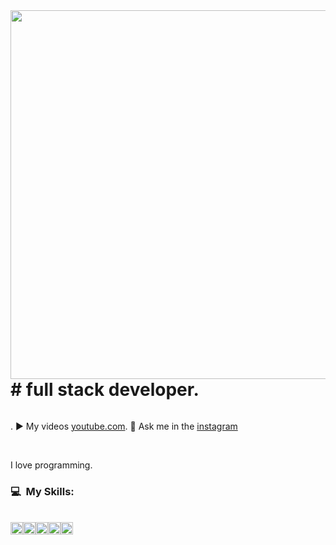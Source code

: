 <img align="right" height="590em" src="https://raw.githubusercontent.com/gist/bernardojru/dec3c3d83ec2b94188bc581d9858db39/raw/7e88b5ec6a4546f54a72b1753f65eafdc057ab28/githubcard.svg"/>
<h1> # full stack developer.</h1>
<div style="display:flex;">
 <p>. ▶️ My videos <a href="https://www.youtube.com/channel/UCkWrB6zNY4pHYOIKSDpUEKA" target="blank">youtube.com</a></p>
 <p>. 💬 Ask me in the <a href="https://www.instagram.com/bernardoon1/">instagram</a></p>
</div>
<br>
<p>I love programming.</p>

<h3>💻 &nbsp;My Skills:</h3>
 <br>
<div style=" display: flex;">
 <img src="https://www.fullstackclub.com.br/_next/image?url=%2F_next%2Fstatic%2Fimage%2Fpublic%2Fjavascript-icon.89946d38c90644a1f96d27290f426d59.svg&w=32&q=75" height="20px" width="20px" >
 <img src="https://www.fullstackclub.com.br/_next/image?url=%2F_next%2Fstatic%2Fimage%2Fpublic%2Freact-native-icon.ca5e2ad05cdcb61126099fe35f53b0a0.svg&w=32&q=75" alt="" height="20px" width="20px">
 <img src="https://www.fullstackclub.com.br/_next/image?url=%2F_next%2Fstatic%2Fimage%2Fpublic%2Fnodejs-icon.6a811426a8af56d02cd48e741a059e54.svg&w=32&q=75" height="20px" width="20px">
 <img src="https://cdn-icons-png.flaticon.com/128/174/174854.png" height="20px" width="20px">
 <img src="https://cdn-icons-png.flaticon.com/128/732/732190.png" height="20px" width="20px">
</div>

 
